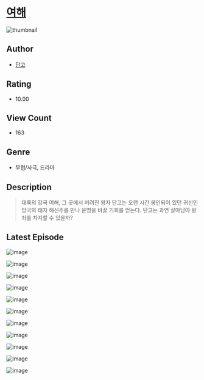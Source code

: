 # [여해](https://comic.naver.com/bestChallenge/list?titleId=810519)
![thumbnail](https://image-comic.pstatic.net/user_contents_data/challenge_comic/2023/05/23/320497/upload_7016946016010384229_480x623.jpeg)

## Author
- [단고](https://comic.naver.com/artistTitle?id=320497)

## Rating
- 10.00

## View Count
- 163

## Genre
- 무협/사극, 드라마

## Description
> 대륙의 강국 여해, 그 곳에서 버려진 왕자 단고는 오랜 시간 봉인되어 있던 귀신인 망국의 태자 해신주를 만나 운명을 바꿀 기회를 얻는다. 단고는 과연 살아남아 왕좌를 차지할 수 있을까?


## Latest Episode
![image](https://image-comic.pstatic.net/user_contents_data/challenge_comic/2023/05/23/320497/upload_7147883535027953971.jpeg)

![image](https://image-comic.pstatic.net/user_contents_data/challenge_comic/2023/05/23/320497/upload_7147268001759311670.jpeg)

![image](https://image-comic.pstatic.net/user_contents_data/challenge_comic/2023/05/23/320497/upload_3689354338154000741.jpeg)

![image](https://image-comic.pstatic.net/user_contents_data/challenge_comic/2023/05/23/320497/upload_3486406452521820726.jpeg)

![image](https://image-comic.pstatic.net/user_contents_data/challenge_comic/2023/05/23/320497/upload_7076336106553488696.jpeg)

![image](https://image-comic.pstatic.net/user_contents_data/challenge_comic/2023/05/23/320497/upload_7090411168806744372.jpeg)

![image](https://image-comic.pstatic.net/user_contents_data/challenge_comic/2023/05/23/320497/upload_3689073924772488247.jpeg)

![image](https://image-comic.pstatic.net/user_contents_data/challenge_comic/2023/05/23/320497/upload_3846981399608648758.jpeg)

![image](https://image-comic.pstatic.net/user_contents_data/challenge_comic/2023/05/23/320497/upload_3833460730891876656.jpeg)

![image](https://image-comic.pstatic.net/user_contents_data/challenge_comic/2023/05/23/320497/upload_3558795222918128994.jpeg)

![image](https://image-comic.pstatic.net/user_contents_data/challenge_comic/2023/05/23/320497/upload_7234241583304226098.jpeg)
